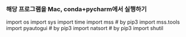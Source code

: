 ### 해당 프로그램을 Mac, conda+pycharm에서 실행하기

import os
import sys
import time
import mss          # by pip3
import mss.tools
import pyautogui    # by pip3
import natsort      # by pip3
import shutil
